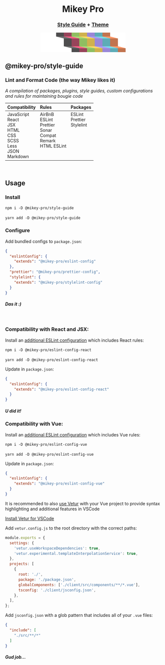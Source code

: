 <div width="100%" align="center">

# **Mikey Pro**

### [Style Guide](https://github.com/mikey-pro/style-guide) + [Theme](https://github.com/mikey-pro/theme)

  <a href="https://github.com/mikey-pro">
    <img src="mikey-pro-logo.png" style="width: 275px" alt="Mikey Pro Logo" />
  </a>
  <br />
</div>

## **@mikey-pro/style-guide**

### Lint and Format Code (the way Mikey likes it)

_A compilation of packages, plugins, style guides, custom configurations and
rules for maintaining bougie code_

<table>
  <thead>
    <tr>
      <th align="left">Compatibility</th>
      <th align="left">Rules</th>
      <th align="left">Packages</th>
    </tr>
  </thead>
  <tbody>
    <tr>
      <td valign="top">
        JavaScript <br />
        React <br />
        JSX <br />
        HTML <br />
        CSS <br />
        SCSS <br />
        Less <br />
        JSON <br />
        Markdown <br />
      </td>
      <td valign="top">
        AirBnB <br />
        ESLint <br />
        Prettier <br />
        Sonar <br />
        Compat <br />
        Remark <br />
        HTML ESLint
      </td>
      <td valign="top">
        ESLint <br />
        Prettier <br />
        Stylelint
      </td>
    </tr>
  </tbody>
</table>

<br />

## Usage

### Install

```shell
npm i -D @mikey-pro/style-guide

yarn add -D @mikey-pro/style-guide
```

### Configure

Add bundled configs to `package.json`:

```json
{
  "eslintConfig": {
    "extends": "@mikey-pro/eslint-config"
  },
  "prettier": "@mikey-pro/prettier-config",
  "stylelint": {
    "extends": "@mikey-pro/stylelint-config"
  }
}
```

##### Das it :)

<br />

### Compatibility with React and JSX:

Install an [additional ESLint configuration](https://github.com/mikey-pro/eslint-config-react) which includes React rules:

```shell
npm i -D @mikey-pro/eslint-config-react

yarn add -D @mikey-pro/eslint-config-react
```

Update in `package.json`:

```json
{
  "eslintConfig": {
    "extends": "@mikey-pro/eslint-config-react"
  }
}
```

##### U did it!

### Compatibility with Vue:

Install an [additional ESLint configuration](https://github.com/mikey-pro/eslint-config-vue) which includes Vue rules:

```shell
npm i -D @mikey-pro/eslint-config-vue

yarn add -D @mikey-pro/eslint-config-vue
```

Update in `package.json`:

```json
{
  "eslintConfig": {
    "extends": "@mikey-pro/eslint-config-vue"
  }
}
```

It is recommended to also [use Vetur](https://github.com/vuejs/vetur) with your
Vue project to provide syntax highlighting and additional features in VSCode

[Install Vetur for VSCode](https://marketplace.visualstudio.com/items?itemName=octref.vetur)

Add `vetur.config.js` to the root directory with the correct paths:

```js
module.exports = {
  settings: {
    'vetur.useWorkspaceDependencies': true,
    'vetur.experimental.templateInterpolationService': true,
  },
  projects: [
    {
      root: './',
      package: './package.json',
      globalComponents: ['./client/src/components/**/*.vue'],
      tsconfig: './client/jsconfig.json',
    },
  ],
};
```

Add `jsconfig.json` with a glob pattern that includes all of your `.vue` files:

```json
{
  "include": [
    "./src/**/*"
  ]
}
```

##### Gud job...
